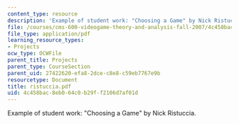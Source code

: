 ```yaml
---
content_type: resource
description: 'Example of student work: "Choosing a Game" by Nick Ristuccia.'
file: /courses/cms-600-videogame-theory-and-analysis-fall-2007/4c458bac8eb064c0b29ff2106d7af01d_ristuccia.pdf
file_type: application/pdf
learning_resource_types:
- Projects
ocw_type: OCWFile
parent_title: Projects
parent_type: CourseSection
parent_uid: 27422620-efa8-2dce-c8e8-c59eb7767e9b
resourcetype: Document
title: ristuccia.pdf
uid: 4c458bac-8eb0-64c0-b29f-f2106d7af01d
---
```

Example of student work: "Choosing a Game" by Nick Ristuccia.

